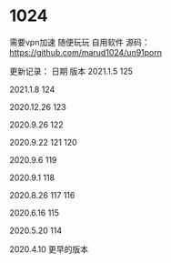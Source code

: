 # 1024
需要vpn加速
随便玩玩 自用软件
源码：https://github.com/marud1024/un91porn

更新记录：
日期       版本
2021.1.5   125

2021.1.8   124

2020.12.26 123

2020.9.26  122

2020.9.22  121 120

2020.9.6   119

2020.9.1   118

2020.8.26  117 116

2020.6.16  115

2020.5.20  114

2020.4.10 更早的版本

